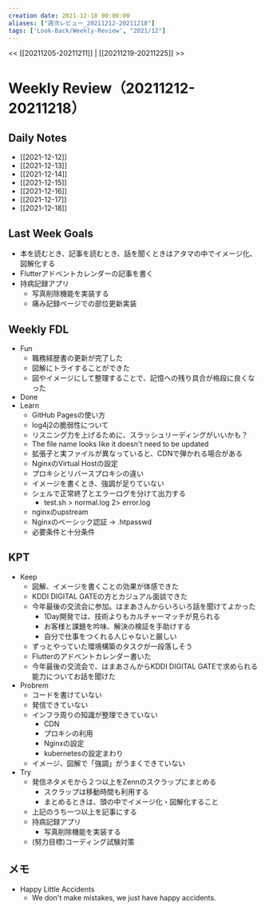 ```yaml
---
creation date: 2021-12-18 00:00:00
aliases: ["週次レビュー_20211212-20211218"]
tags: ['Look-Back/Weekly-Review', "2021/12"]
---
```

<< [[20211205-20211211]] | [[20211219-20211225]] >>

# Weekly Review（20211212-20211218）

## Daily Notes

- [[2021-12-12]]
- [[2021-12-13]]
- [[2021-12-14]]
- [[2021-12-15]]
- [[2021-12-16]]
- [[2021-12-17]]
- [[2021-12-18]]

## Last Week Goals

- 本を読むとき、記事を読むとき、話を聞くときはアタマの中でイメージ化、図解化する
- Flutterアドベントカレンダーの記事を書く
- 持病記録アプリ
  - 写真削除機能を実装する
  - 痛み記録ページでの部位更新実装

## Weekly FDL

- Fun
  - 職務経歴書の更新が完了した
  - 図解にトライすることができた
  - 図やイメージにして整理することで、記憶への残り具合が格段に良くなった
- Done
- Learn
  - GitHub Pagesの使い方
  - log4j2の脆弱性について
  - リスニング力を上げるために、スラッシュリーディングがいいかも？
  - The file name looks like it doesn't need to be updated
  - 拡張子と実ファイルが異なっていると、CDNで弾かれる場合がある
  - NginxのVirtual Hostの設定
  - プロキシとリバースプロキシの違い
  - イメージを書くとき、強調が足りていない
  - シェルで正常終了とエラーログを分けて出力する
    - test.sh > normal.log 2> error.log
  - nginxのupstream
  - Nginxのベーシック認証 -> .htpasswd
  - 必要条件と十分条件

## KPT

- Keep
  - 図解、イメージを書くことの効果が体感できた
  - KDDI DIGITAL GATEの方とカジュアル面談できた
  - 今年最後の交流会に参加。はまあさんからいろいろ話を聞けてよかった
    - 1Day開発では、技術よりもカルチャーマッチが見られる
    - お客様と課題を吟味、解決の検証を手助けする
    - 自分で仕事をつくれる人じゃないと厳しい
  - ずっとやっていた環境構築のタスクが一段落しそう
  - Flutterのアドベントカレンダー書いた
  - 今年最後の交流会で、はまあさんからKDDI DIGITAL GATEで求められる能力についてお話を聞けた
- Probrem
  - コードを書けていない
  - 発信できていない
  - インフラ周りの知識が整理できていない
    - CDN
    - プロキシの利用
    - Nginxの設定
    - kubernetesの設定まわり
  - イメージ、図解で「強調」がうまくできていない
- Try
  - 発信ネタメモから２つ以上をZennのスクラップにまとめる
    - スクラップは移動時間も利用する
    - まとめるときは、頭の中でイメージ化・図解化すること
  - 上記のうち一つ以上を記事にする
  - 持病記録アプリ
    - 写真削除機能を実装する
  - (努力目標)コーディング試験対策

## メモ

- Happy Little Accidents
  - We don't make mistakes, we just have happy accidents.
